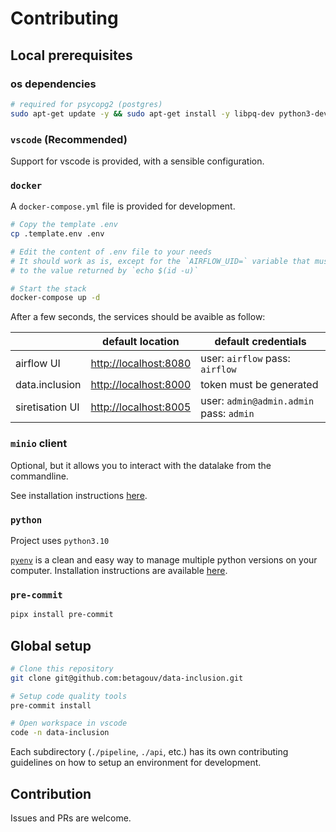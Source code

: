 # Contributing

## Local prerequisites

### os dependencies

```bash
# required for psycopg2 (postgres)
sudo apt-get update -y && sudo apt-get install -y libpq-dev python3-dev
```

### `vscode` (Recommended)

Support for vscode is provided, with a sensible configuration.

### `docker`

A `docker-compose.yml` file is provided for development.

```bash
# Copy the template .env
cp .template.env .env

# Edit the content of .env file to your needs
# It should work as is, except for the `AIRFLOW_UID=` variable that must be set
# to the value returned by `echo $(id -u)`

# Start the stack
docker-compose up -d
```

After a few seconds, the services should be avaible as follow:

|                 | default location                                           | default credentials                     |
| --------------- | ---------------------------------------------------------- | --------------------------------------- |
| airflow UI      | [http://localhost:8080](http://localhost:8080)             | user: `airflow` pass: `airflow`         |
| data.inclusion  | [http://localhost:8000](http://localhost:8000/api/v0/docs) | token must be generated                 |
| siretisation UI | [http://localhost:8005](http://localhost:8005/admin)       | user: `admin@admin.admin` pass: `admin` |

### `minio` client

Optional, but it allows you to interact with the datalake from the commandline.

See installation instructions [here](https://min.io/docs/minio/linux/reference/minio-mc.html).

### `python`

Project uses `python3.10`

[`pyenv`](https://github.com/pyenv/pyenv) is a clean and easy way to manage multiple python versions on your computer. Installation instructions are available [here](https://github.com/pyenv/pyenv-installer).

### `pre-commit`

```bash
pipx install pre-commit
```

## Global setup

```bash
# Clone this repository
git clone git@github.com:betagouv/data-inclusion.git

# Setup code quality tools
pre-commit install

# Open workspace in vscode
code -n data-inclusion
```

Each subdirectory (`./pipeline`, `./api`, etc.) has its own contributing guidelines on how to setup an environment for development.

## Contribution

Issues and PRs are welcome.